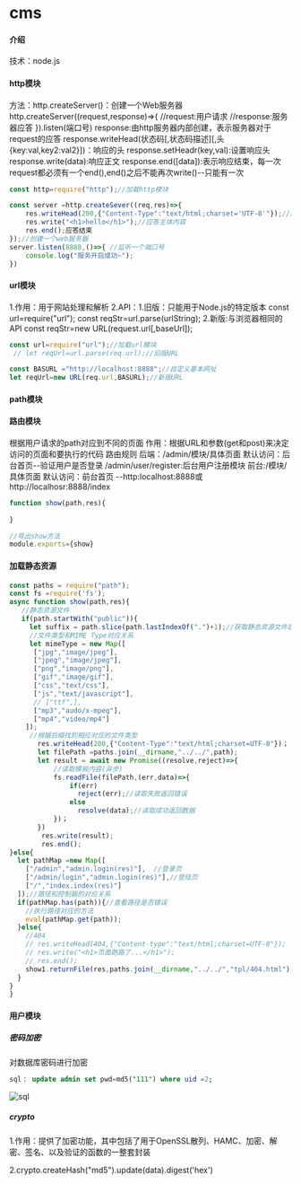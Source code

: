 # cms

#### 介绍
技术：node.js

#### http模块

方法：http.createServer()：创建一个Web服务器
http.createServer((request,response)=>{
//request:用户请求
//response:服务器应答
}).listen(端口号)
response:由http服务器内部创建，表示服务器对于request的应答
response.writeHead(状态码[,状态码描述][,头{key:val,key2:val2}])：响应的头
response.setHeadr(key,val):设置响应头
response.write(data):响应正文
response.end([data]):表示响应结束，每一次request都必须有一个end(),end()之后不能再次write()--只能有一次

```js
const http=require("http");//加载http模块

const server =http.createSever((req,res)=>{
    res.writeHead(200,{"Content-Type":"text/html;charset='UTF-8'"});//应答头信息
    res.write("<h1>hello</h1>");//应答主体内容
    res.end();应答结束
});//创建一个web服务器
server.listen(8888,()=>{ //监听一个端口号
    console.log("服务开启成功~");
})
```

#### url模块

1.作用：用于网站处理和解析
2.API：1.旧版：只能用于Node.js的特定版本
 const url=require("url");
 const reqStr=url.parse(urlString);
       2.新版:与浏览器相同的API
 const reqStr=new URL(request.url[,baseUrl]);

```js
const url=require("url");//加载url模块
 // let reqUrl=url.parse(req.url);//旧版URL

const BASURL ="http://localhost:8888";//自定义基本网址
let reqUrl=new URL(req.url,BASURL);//新版URL
```

#### path模块

#### 路由模块

根据用户请求的path对应到不同的页面
作用：根据URL和参数(get和post)来决定访问的页面和要执行的代码
路由规则
后端：/admin/模块/具体页面
     默认访问：后台首页--验证用户是否登录
     /admin/user/register:后台用户注册模块
前台:/模块/具体页面
     默认访问：前台首页 --http:localhost:8888或http://localhosr:8888/index

```js
function show(path,res){
	
}

//导出show方法
module.exports={show}
```

#### 加载静态资源

```js
const paths = require("path");
const fs =require('fs');
async function show(path,res){
   //静态资源文件
   if(path.startWith("public")){
     let suffix = path.slice(path.lastIndexOf(".")+1);//获取静态资源文件后缀
     //文件类型和MIME Type对应关系
     let mimeType = new Map([
      ["jpg","image/jpeg"],
      ["jpeg","image/jpeg"],
      ["png","image/png"],
      ["gif","image/gif"],
      ["css","text/css"],
      ["js","text/javascript"],
      // ["ttf",],
      ["mp3","audo/x-mpeg"],
      ["mp4","video/mp4"]
    ]);
     //根据后缀找到相应对应的文件类型
       res.writeHead(200,{"Content-Type":"text/html;charset=UTF-8"})；
       let filePath =paths.join(__dirname,"../../",path);
       let result = await new Promise((resolve,reject)=>{
           //读取模板内容(异步)
           fs.readFile(filePath,(err,data)=>{
               if(err)
                 reject(err);//读取失败返回错误
               else
                 resolve(data);//读取成功返回数据
           })；
       })
        res.write(result);
        res.end();
}else{
  let pathMap =new Map([
    ["/admin","admin.login(res)"],  //登录页
    ["/admin/login","admin.login(res)"],//登陆页
    ["/","index.index(res)"]
  ]);//路径和控制器的对应关系
  if(pathMap.has(path)){//查看路径是否错误
    //执行路径对应的方法
    eval(pathMap.get(path));
  }else{
    //404
    // res.writeHead(404,{"Content-type":"text/html;charset=UTF-8"});
    // res.write("<h1>页面跑路了...</h1>");
    // res.end();
    show1.returnFile(res,paths.join(__dirname,"../../","tpl/404.html"),"text/html");
  }
}
}
```

#### 用户模块

##### 密码加密
对数据库密码进行加密

```sql
sql： update admin set pwd=md5("111") where uid =2;
```

![sql](https://cdn.jsdelivr.net/gh/jieruis/cdn/imgtu/md5.png)

##### crypto

1.作用：提供了加密功能，其中包括了用于OpenSSL散列、HAMC、加密、解密、签名、以及验证的函数的一整套封装

2.crypto.createHash("md5").update(data).digest('hex')